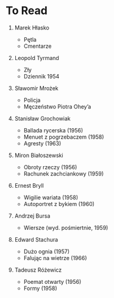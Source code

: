 # To Read

1. Marek Hłasko
    - Pętla
    - Cmentarze

2. Leopold Tyrmand
    - Zły
    - Dziennik 1954

3. Sławomir Mrożek
    - Policja
    - Męczeństwo Piotra Ohey’a

4. Stanisław Grochowiak  
    - Ballada rycerska (1956)  
    - Menuet z pogrzebaczem (1958)  
    - Agresty (1963)  

5. Miron Białoszewski  
    - Obroty rzeczy (1956)  
    - Rachunek zachciankowy (1959)  

6. Ernest Bryll  
    - Wigilie wariata (1958)  
    - Autoportret z bykiem (1960)  

7. Andrzej Bursa  
    - Wiersze (wyd. pośmiertnie, 1959)  

8. Edward Stachura  
    - Dużo ognia (1957)  
    - Falując na wietrze (1966)  

9. Tadeusz Różewicz  
    - Poemat otwarty (1956)  
    - Formy (1958)
